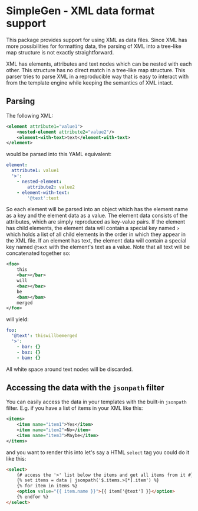 # SimpleGen - XML data format support

This package provides support for using XML as data files. Since XML has more possibilities for formatting data, the parsing of XML into a tree-like map structure is not exactly straightforward. 

XML has elements, attributes and text nodes which can be nested with each other. This structure has no direct match in a tree-like map structure. This parser tries to parse XML in a reproducible way that is easy to interact with from the template engine while keeping the semantics of XML intact.

## Parsing
The following XML:

```xml
<element attribute1="value1">
    <nested-element attribute2="value2"/>
    <element-with-text>text</element-with-text>
</element>
```
would be parsed into this YAML equivalent:

```yaml
element:
  attribute1: value1
  '>':
    - nested-element:
        attribute2: value2
    - element-with-text:
        '@text':text
```
So each element will be parsed into an object which has the element name as a key and the element data as a value. The element data consists of the attributes, which are simply reproduced as key-value pairs. If the element has child elements, the element data will contain a special key named `>` which holds a list of all child elements in the order in which they appear in the XML file. If an element has text, the element data will contain a special key named `@text` with the element's text as a value. Note that all text will be concatenated together so:

```xml
<foo>
    this
    <bar></bar>
    will
    <baz></baz>
    be
    <bam></bam>
    merged
</foo>
```

will yield:

```yaml
foo:
  '@text': thiswillbemerged
  '>':
    - bar: {}
    - baz: {}
    - bam: {}
```

All white space around text nodes will be discarded.

## Accessing the data with the `jsonpath` filter

You can easily access the data in your templates with the built-in `jsonpath` filter. E.g. if you have a list of items in your XML like this:

```xml
<items>
    <item name="item1">Yes</item>
    <item name="item2">No</item>
    <item name="item3">Maybe</item>
</items>
```
and you want to render this into let's say a HTML `select` tag you could do it like this:

```html
<select>
    {# access the '>' list below the items and get all items from it #}
    {% set items = data | jsonpath('$.items.>[*].item') %}
    {% for item in items %}
    <option value="{{ item.name }}">{{ item['@text'] }}</option>
    {% endfor %}
</select>
```